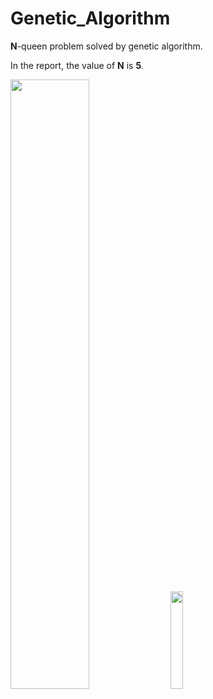 # Genetic_Algorithm

**N**-queen problem solved by genetic algorithm.

In the report, the value of **N** is **5**.

<img src="https://user-images.githubusercontent.com/38622982/86523753-fe19a500-beab-11ea-8119-ef015e4372be.png" width="50%"></img>
<img src="https://user-images.githubusercontent.com/38622982/86523728-94999680-beab-11ea-947f-c67451881d7c.png" width="20%"></img>
